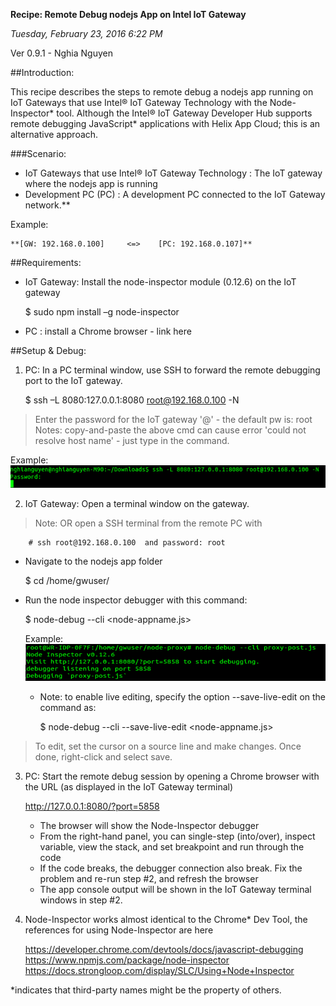**Recipe: Remote Debug nodejs App on Intel IoT Gateway**

*Tuesday, February 23, 2016 6:22 PM*
 
Ver 0.9.1 - Nghia Nguyen
 
##Introduction:
 
This recipe describes the steps to remote debug a nodejs app running on IoT Gateways that use Intel® IoT Gateway Technology with the Node-Inspector* tool.   Although the Intel® IoT Gateway Developer Hub supports remote debugging JavaScript* applications with Helix App Cloud; this is an alternative approach.   
 
###Scenario:  
- IoT Gateways that use Intel® IoT Gateway Technology		: The IoT gateway where the nodejs app is running
- Development PC (PC)	: A development PC connected to the IoT Gateway network.**
 
 Example:
 
	**[GW: 192.168.0.100]	  <=>	 [PC: 192.168.0.107]**                       
 
##Requirements:
 
* IoT Gateway: Install the node-inspector module (0.12.6) on the IoT gateway
   
    $ sudo npm install –g node-inspector
 
* PC : install a Chrome browser - link here
 
##Setup & Debug:
 
1. PC: In a PC terminal window, use SSH to forward the remote debugging port to the IoT gateway.
 
     $ ssh –L 8080:127.0.0.1:8080 root@192.168.0.100 -N
 
>Enter the password for the IoT gateway '<user>@<host target>' - the default pw is: root  
   Notes: copy-and-paste the above cmd can cause error 'could not resolve host name' - just type in the command.  

   Example:
![](images/remote_dbg_1.png)
   
2. IoT Gateway:  Open a terminal window on the gateway.
>Note:  OR open a SSH terminal from the remote PC with  
 
        # ssh root@192.168.0.100  and password: root
 
* Navigate to the nodejs app folder
 
    $ cd  /home/gwuser/<folder>
 
* Run the node inspector debugger with this command:
 
    $ node-debug --cli <node-appname.js>

   Example:
![](images/remote_dbg_2.png)	
	
  * Note: to enable live editing, specify the option --save-live-edit on the command as: 
 
    $ node-debug --cli --save-live-edit <node-appname.js>
 
>To edit, set the cursor on a source line and make changes.  Once done, right-click and select save.  
 
3. PC: Start the remote debug session by opening a Chrome browser with the URL (as displayed in the IoT Gateway terminal)
 
    http://127.0.0.1:8080/?port=5858
 
    * The browser will show the Node-Inspector debugger
    * From the right-hand panel,  you can single-step (into/over), inspect variable, view the stack, and set breakpoint and run through the code
    * If the code breaks, the debugger connection also break.  Fix the problem and re-run step #2, and refresh the browser
    * The app console output will be shown in the IoT Gateway terminal windows in step #2.
 
4.	Node-Inspector works almost identical to the Chrome* Dev Tool, the references for using Node-Inspector are here
 
    https://developer.chrome.com/devtools/docs/javascript-debugging
    https://www.npmjs.com/package/node-inspector
    https://docs.strongloop.com/display/SLC/Using+Node+Inspector

*indicates that third-party names might be the property of others.